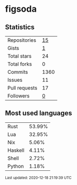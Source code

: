 # figsoda


## Statistics

<table>
    <tr>
        <td>Repositories</td>
        <td><a href="https://github.com/figsoda?tab=repositories">15</a></td>
    </tr>
    <tr>
        <td>Gists</td>
        <td><a href="https://gist.github.com/figsoda">1</a></td>
    </tr>
    <tr>
        <td>Total stars</td>
        <td>24</td>
    </tr>
    <tr>
        <td>Total forks</td>
        <td>0</td>
    </tr>
    <tr>
        <td>Commits</td>
        <td>1360</td>
    </tr>
    <tr>
        <td>Issues</td>
        <td>11</td>
    </tr>
    <tr>
        <td>Pull requests</td>
        <td>17</td>
    </tr>
    <tr>
        <td>Followers</td>
        <td><a href="https://github.com/figsoda?tab=followers">0</a></td>
    </tr>
</table>


## Most used languages

<table>
<tr><td>Rust</td><td>53.99%</td></tr>
<tr><td>Lua</td><td>32.95%</td></tr>
<tr><td>Nix</td><td>5.06%</td></tr>
<tr><td>Haskell</td><td>4.11%</td></tr>
<tr><td>Shell</td><td>2.72%</td></tr>
<tr><td>Python</td><td>1.18%</td></tr>
</table>


<sub>Last updated: 2020-12-18 21:19:39 UTC</sub>
